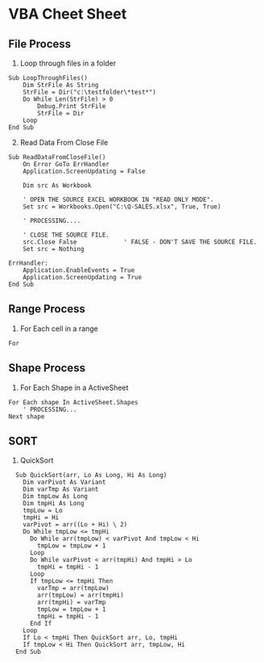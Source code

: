 
# VBA Cheet Sheet

## File Process

1. Loop through files in a folder
```VBA
Sub LoopThroughFiles()
    Dim StrFile As String
    StrFile = Dir("c:\testfolder\*test*")
    Do While Len(StrFile) > 0
        Debug.Print StrFile
        StrFile = Dir
    Loop
End Sub
```

2. Read Data From Close File
```VBA
Sub ReadDataFromCloseFile()
    On Error GoTo ErrHandler
    Application.ScreenUpdating = False
    
    Dim src As Workbook
    
    ' OPEN THE SOURCE EXCEL WORKBOOK IN "READ ONLY MODE".
    Set src = Workbooks.Open("C:\Q-SALES.xlsx", True, True)
    
    ' PROCESSING....
    
    ' CLOSE THE SOURCE FILE.
    src.Close False             ' FALSE - DON'T SAVE THE SOURCE FILE.
    Set src = Nothing
    
ErrHandler:
    Application.EnableEvents = True
    Application.ScreenUpdating = True
End Sub
```

## Range Process

1. For Each cell in a range
```VBA
For
```

## Shape Process

1. For Each Shape in a ActiveSheet
```VBA
For Each shape In ActiveSheet.Shapes
    ' PROCESSING...
Next shape
```

## SORT

1. QuickSort
```VBA
  Sub QuickSort(arr, Lo As Long, Hi As Long)
  	Dim varPivot As Variant
    Dim varTmp As Variant
    Dim tmpLow As Long
    Dim tmpHi As Long
    tmpLow = Lo
    tmpHi = Hi
    varPivot = arr((Lo + Hi) \ 2)
    Do While tmpLow <= tmpHi
      Do While arr(tmpLow) < varPivot And tmpLow < Hi
        tmpLow = tmpLow + 1
      Loop
      Do While varPivot < arr(tmpHi) And tmpHi > Lo
        tmpHi = tmpHi - 1
      Loop
      If tmpLow <= tmpHi Then
        varTmp = arr(tmpLow)
        arr(tmpLow) = arr(tmpHi)
        arr(tmpHi) = varTmp
        tmpLow = tmpLow + 1
        tmpHi = tmpHi - 1
      End If
    Loop
    If Lo < tmpHi Then QuickSort arr, Lo, tmpHi
    If tmpLow < Hi Then QuickSort arr, tmpLow, Hi
  End Sub
```

